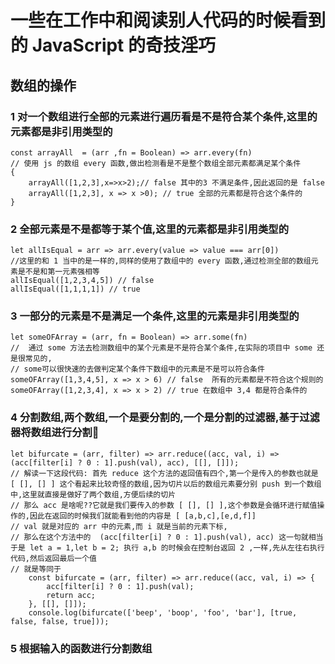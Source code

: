 # 一些在工作中和阅读别人代码的时候看到的 JavaScript 的奇技淫巧

## 数组的操作
### 1 对一个数组进行全部的元素进行遍历看是不是符合某个条件,这里的元素都是非引用类型的

    const arrayAll  = (arr ,fn = Boolean) => arr.every(fn)
    // 使用 js 的数组 every 函数,做出检测看是不是整个数组全部元素都满足某个条件
    {
        arrayAll([1,2,3],x=>x>2);// false 其中的3 不满足条件,因此返回的是 false
        arrayAll([1,2,3], x => x >0); // true 全部的元素都是符合这个条件的
    }

### 2 全部元素是不是都等于某个值,这里的元素都是非引用类型的

    let allIsEqual = arr => arr.every(value => value === arr[0])
    //这里的和 1 当中的是一样的,同样的使用了数组中的 every 函数,通过检测全部的数组元素是不是和第一元素强相等
    allIsEqual([1,2,3,4,5]) // false
    allIsEqual([1,1,1,1]) // true

### 3 一部分的元素是不是满足一个条件,这里的元素是非引用类型的

    let someOFArray = (arr, fn = Boolean) => arr.some(fn)
    //  通过 some 方法去检测数组中的某个元素是不是符合某个条件,在实际的项目中 some 还是很常见的,
    // some可以很快速的去做判定某个条件下数组中的元素是不是可以符合条件
    someOFArray([1,3,4,5], x => x > 6) // false  所有的元素都是不符合这个规则的
    someOFArray([1,2,3,4], x => x > 2) // true 在数组中 3,4 都是符合条件的

### 4 分割数组,两个数组,一个是要分割的,一个是分割的过滤器,基于过滤器将数组进行分割

    let bifurcate = (arr, filter) => arr.reduce((acc, val, i) => (acc[filter[i] ? 0 : 1].push(val), acc), [[], []]);
    // 解读一下这段代码: 首先 reduce 这个方法的返回值有四个,第一个是传入的参数也就是 [ [], [] ] 这个看起来比较奇怪的数组,因为切片以后的数组元素要分别 push 到一个数组中,这里就直接是做好了两个数组,方便后续的切片
    // 那么 acc 是啥呢??它就是我们要传入的参数 [ [], [] ],这个参数是会循环进行赋值操作的,因此在返回的时候我们就能看到他的内容是 [ [a,b,c],[e,d,f]]
    // val 就是对应的 arr 中的元素,而 i 就是当前的元素下标,
    // 那么在这个方法中的  (acc[filter[i] ? 0 : 1].push(val), acc) 这一句就相当于是 let a = 1,let b = 2; 执行 a,b 的时候会在控制台返回 2 ,一样,先从左往右执行代码,然后返回最后一个值
    // 就是等同于
        const bifurcate = (arr, filter) => arr.reduce((acc, val, i) => {
            acc[filter[i] ? 0 : 1].push(val);
            return acc;
        }, [[], []]);
        console.log(bifurcate(['beep', 'boop', 'foo', 'bar'], [true, false, false, true]));

### 5 根据输入的函数进行分割数组